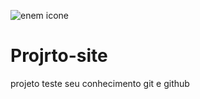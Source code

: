![enem icone](https://user-images.githubusercontent.com/94186012/142518335-0836656a-2087-4349-b6be-8c64328db4bc.png)
# Projrto-site
projeto teste seu conhecimento git e github
